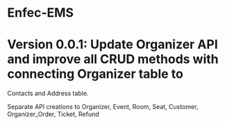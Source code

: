# Enfec-EMS
# Version 0.0.1: Update Organizer API and improve all CRUD methods with connecting Organizer table to
Contacts and Address table. 

Separate API creations to Organizer, Event, Room, Seat, Customer, Organizer_Order, Ticket, Refund
